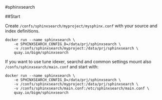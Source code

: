 #sphinxsearch

##Start

Create `/confs/sphinxsearch/myproject/mysphinx.conf` with your source and index definitions.

    docker run --name sphinxsearch \
        -e SPHINXSEARCH_CONFIG_D=/data/prj/sphinxsearch \
        -v /confs/sphinxsearch/myproject:/data/prj/sphinxsearch \
        quay.io/bigm/sphinxsearch

If you want to use tune idexer, searchd and common settings mount also `/confs/sphinxsearch/main.conf` and start with:

    docker run --name sphinxsearch \
        -e SPHINXSEARCH_CONFIG_D=/data/prj/sphinxsearch \
        -v /confs/sphinxsearch/myproject:/data/prj/sphinxsearch \
        -v /confs/sphinxsearch/main.conf:/etc/sphinxsearch/main.conf \
        quay.io/bigm/sphinxsearch
